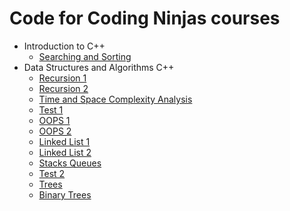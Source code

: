 # Code for Coding Ninjas courses

- Introduction to C++
  - [Searching and Sorting](https://github.com/shivamaggarwal513/Coding-Ninjas/tree/main/Introduction%20to%20CPP/L9%20Searching%20and%20Sorting)
- Data Structures and Algorithms C++
  - [Recursion 1](https://github.com/shivamaggarwal513/Coding-Ninjas/tree/main/Data%20Structures%20and%20Algorithms%20CPP/03%20Recursion%201)
  - [Recursion 2](https://github.com/shivamaggarwal513/Coding-Ninjas/tree/main/Data%20Structures%20and%20Algorithms%20CPP/04%20Recursion%202)
  - [Time and Space Complexity Analysis](https://github.com/shivamaggarwal513/Coding-Ninjas/tree/main/Data%20Structures%20and%20Algorithms%20CPP/05%20Time%20and%20Space%20Complexity%20Analysis)
  - [Test 1](https://github.com/shivamaggarwal513/Coding-Ninjas/tree/main/Data%20Structures%20and%20Algorithms%20CPP/06%20Test%201)
  - [OOPS 1](https://github.com/shivamaggarwal513/Coding-Ninjas/tree/main/Data%20Structures%20and%20Algorithms%20CPP/07%20OOPS%201)
  - [OOPS 2](https://github.com/shivamaggarwal513/Coding-Ninjas/tree/main/Data%20Structures%20and%20Algorithms%20CPP/08%20OOPS%202)
  - [Linked List 1](https://github.com/shivamaggarwal513/Coding-Ninjas/tree/main/Data%20Structures%20and%20Algorithms%20CPP/09%20Linked%20List%201)
  - [Linked List 2](https://github.com/shivamaggarwal513/Coding-Ninjas/tree/main/Data%20Structures%20and%20Algorithms%20CPP/10%20Linked%20List%202)
  - [Stacks Queues](https://github.com/shivamaggarwal513/Coding-Ninjas/tree/main/Data%20Structures%20and%20Algorithms%20CPP/11%20Stacks%20Queues)
  - [Test 2](https://github.com/shivamaggarwal513/Coding-Ninjas/tree/main/Data%20Structures%20and%20Algorithms%20CPP/12%20Test%202)
  - [Trees](https://github.com/shivamaggarwal513/Coding-Ninjas/tree/main/Data%20Structures%20and%20Algorithms%20CPP/13%20Trees)
  - [Binary Trees](https://github.com/shivamaggarwal513/Coding-Ninjas/tree/main/Data%20Structures%20and%20Algorithms%20CPP/14%20Binary%20Trees)
